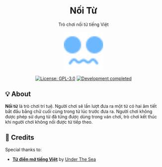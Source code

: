 <h1 align="center">Nối Từ</h1>
<p align="center">Trò chơi nối từ tiếng Việt</p>
<p align="center"><img width="25%" src="logo.svg"></p>
<p align="center">
  <a href="https://github.com/NNBnh/brainalias/blob/main/LICENSE"><img src="https://img.shields.io/github/license/NNBnh/noi-tu?labelColor=585858&color=5890F8&style=for-the-badge" alt="License: GPL-3.0"></a>
  <a href="https://gist.github.com/NNBnh/9ef453aba3efce26046e0d3119dab5a7#development-completed"><img src="https://img.shields.io/badge/development-completed-%235890F8.svg?labelColor=585858&style=for-the-badge&logoColor=FFFFFF" alt="Development completed"></a>
</p>

## 💡 About

**Nối từ** là trò chơi trí tuệ. Người chơi sẽ lần lượt đưa ra một từ có hai âm tiết bắt đầu bằng chữ cuối cùng trong từ lúc trước đưa ra. Người chơi không được phép sử dụng từ đã từng được dùng trong ván chơi, trò chơi kết thúc khi người chơi không nối được từ tiếp theo.

## 💌 Credits

Special thanks to:
- [**Từ điển mở tiếng Việt**](https://github.com/undertheseanlp/dictionary) by [Under The Sea](https://github.com/undertheseanlp)

